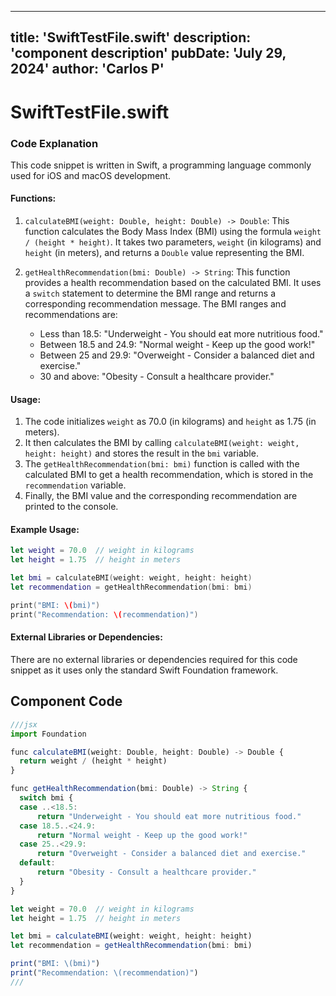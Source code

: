 ---
  title: 'SwiftTestFile.swift'
  description: 'component description'
  pubDate: 'July 29, 2024'
  author: 'Carlos P'
  ---
  
  
  
  # SwiftTestFile.swift
  ### Code Explanation

This code snippet is written in Swift, a programming language commonly used for iOS and macOS development.

#### Functions:
1. `calculateBMI(weight: Double, height: Double) -> Double`: This function calculates the Body Mass Index (BMI) using the formula `weight / (height * height)`. It takes two parameters, `weight` (in kilograms) and `height` (in meters), and returns a `Double` value representing the BMI.

2. `getHealthRecommendation(bmi: Double) -> String`: This function provides a health recommendation based on the calculated BMI. It uses a `switch` statement to determine the BMI range and returns a corresponding recommendation message. The BMI ranges and recommendations are:
   - Less than 18.5: "Underweight - You should eat more nutritious food."
   - Between 18.5 and 24.9: "Normal weight - Keep up the good work!"
   - Between 25 and 29.9: "Overweight - Consider a balanced diet and exercise."
   - 30 and above: "Obesity - Consult a healthcare provider."

#### Usage:
1. The code initializes `weight` as 70.0 (in kilograms) and `height` as 1.75 (in meters).
2. It then calculates the BMI by calling `calculateBMI(weight: weight, height: height)` and stores the result in the `bmi` variable.
3. The `getHealthRecommendation(bmi: bmi)` function is called with the calculated BMI to get a health recommendation, which is stored in the `recommendation` variable.
4. Finally, the BMI value and the corresponding recommendation are printed to the console.

#### Example Usage:
```swift
let weight = 70.0  // weight in kilograms
let height = 1.75  // height in meters

let bmi = calculateBMI(weight: weight, height: height)
let recommendation = getHealthRecommendation(bmi: bmi)

print("BMI: \(bmi)")
print("Recommendation: \(recommendation)")
```

#### External Libraries or Dependencies:
There are no external libraries or dependencies required for this code snippet as it uses only the standard Swift Foundation framework.
  
  ## Component Code
  ```jsx
  ///jsx
  import Foundation

func calculateBMI(weight: Double, height: Double) -> Double {
    return weight / (height * height)
}

func getHealthRecommendation(bmi: Double) -> String {
    switch bmi {
    case ..<18.5:
        return "Underweight - You should eat more nutritious food."
    case 18.5..<24.9:
        return "Normal weight - Keep up the good work!"
    case 25..<29.9:
        return "Overweight - Consider a balanced diet and exercise."
    default:
        return "Obesity - Consult a healthcare provider."
    }
}

let weight = 70.0  // weight in kilograms
let height = 1.75  // height in meters

let bmi = calculateBMI(weight: weight, height: height)
let recommendation = getHealthRecommendation(bmi: bmi)

print("BMI: \(bmi)")
print("Recommendation: \(recommendation)")
  ///
  ```
  